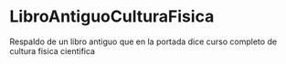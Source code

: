 # LibroAntiguoCulturaFisica
Respaldo de un libro antiguo que en la portada dice curso completo de cultura fisica cientifica
